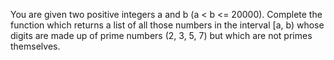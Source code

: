 You are given two positive integers a and b (a < b <= 20000). Complete the function which returns a list of all those numbers in the interval [a, b) whose digits are made up of prime numbers (2, 3, 5, 7) but which are not primes themselves.